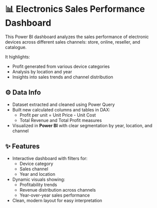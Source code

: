 
# 📊 Electronics Sales Performance Dashboard

This Power BI dashboard analyzes the sales performance of electronic devices across different sales channels: store, online, reseller, and catalogue.

It highlights:
- Profit generated from various device categories
- Analysis by location and year
- Insights into sales trends and channel distribution


## ⚙ Data Info

- Dataset extracted and cleaned using Power Query
- Built new calculated columns and tables in DAX:
  - Profit per unit = Unit Price - Unit Cost
  - Total Revenue and Total Profit measures
- Visualized in **Power BI** with clear segmentation by year, location, and channel


## ✨ Features

- Interactive dashboard with filters for:
  - Device category
  - Sales channel
  - Year and location
- Dynamic visuals showing:
  - Profitability trends
  - Revenue distribution across channels
  - Year-over-year sales performance
- Clean, modern layout for easy interpretation


